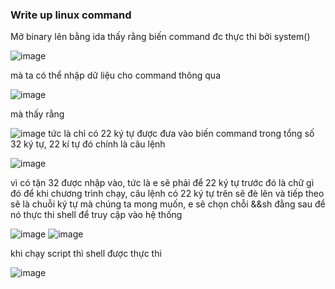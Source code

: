 ### Write up linux command

Mở binary lên bằng ida thấy rằng biến command đc thực thi bởi system()



 ![image](https://github.com/antkss/writeUP/assets/88892713/863a33da-b7ec-4621-93c0-ede3b530d775)



mà ta có thể nhập dữ liệu cho command thông qua
 
 
 ![image](https://github.com/antkss/writeUP/assets/88892713/58140b36-b596-4fa2-ace2-7c12a46e910c)


mà thấy rằng 


![image](https://github.com/antkss/writeUP/assets/88892713/b9e0e50c-fcbe-4e1d-968a-0a38516a80fd)
tức là chỉ có 22 ký tự được đưa vào biến command trong tổng số 32 ký tự, 22 kí tự đó chính là câu lệnh 
    
  ![image](https://github.com/antkss/writeUP/assets/88892713/65b0c350-1fcb-494b-a86d-d90d0ae536c6)


vì có tận 32 được nhập vào, tức là e sẽ phải để 22 ký tự trước đó là chữ gì đó để khi chương trình chạy, câu lệnh có 22 ký tự trên
sẽ đè lên và tiếp theo sẽ là chuỗi ký tự mà chúng ta mong muốn, e sẽ chọn chỗi &&sh đằng sau để nó thực thi shell để truy cập vào hệ thống
  
   
 ![image](https://github.com/antkss/writeUP/assets/88892713/e0226290-57b6-415b-9a30-3fce7079807b)
![image](https://github.com/antkss/writeUP/assets/88892713/4b6706db-bbe8-4cac-b622-a1218376cfcd)


khi chạy script thì shell được thực thi


![image](https://github.com/antkss/writeUP/assets/88892713/4b027d20-55f3-461d-8dbd-baf8dcd3b2a2)



